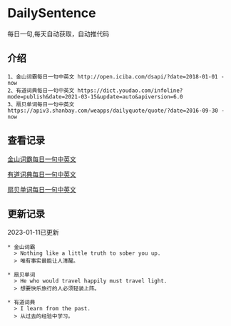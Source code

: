 # DailySentence

每日一句,每天自动获取，自动推代码

## 介绍

```
1、金山词霸每日一句中英文 http://open.iciba.com/dsapi/?date=2018-01-01 - now
2、有道词典每日一句中英文 https://dict.youdao.com/infoline?mode=publish&date=2021-03-15&update=auto&apiversion=6.0
3、扇贝单词每日一句中英文 https://apiv3.shanbay.com/weapps/dailyquote/quote/?date=2016-09-30 - now
```

## 查看记录

[金山词霸每日一句中英文](./data/iciba/)

[有道词典每日一句中英文](./data/youdao/)

[扇贝单词每日一句中英文](./data/shanbay/)

## 更新记录
2023-01-11已更新 
```
* 金山词霸
  > Nothing like a little truth to sober you up.
  > 唯有事实最能让人清醒。

* 扇贝单词
  > He who would travel happily must travel light.
  > 想要快乐旅行的人必须轻装上阵。

* 有道词典
  > I learn from the past.
  > 从过去的经验中学习。

```
